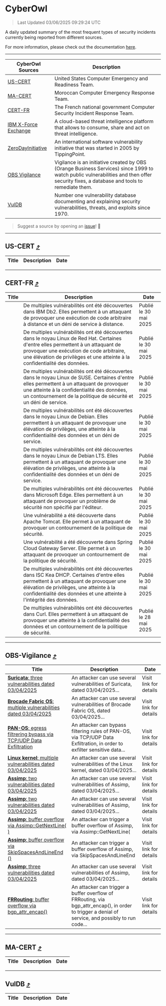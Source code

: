 
 <div id='top'></div>

# CyberOwl

 > Last Updated 03/06/2025 09:29:24 UTC
 
 A daily updated summary of the most frequent types of security incidents currently being reported from different sources.
 
 For more information, please check out the documentation [here](./docs/README.md).
 
 ---
 |CyberOwl Sources|Description|
 |---|---|
 |[US-CERT](#us-cert-arrow_heading_up)|United States Computer Emergency and Readiness Team.|
 |[MA-CERT](#ma-cert-arrow_heading_up)|Moroccan Computer Emergency Response Team.|
 |[CERT-FR](#cert-fr-arrow_heading_up)|The French national government Computer Security Incident Response Team.|
 |[IBM X-Force Exchange](#ibmcloud-arrow_heading_up)|A cloud-based threat intelligence platform that allows to consume, share and act on threat intelligence.|
 |[ZeroDayInitiative](#zerodayinitiative-arrow_heading_up)|An international software vulnerability initiative that was started in 2005 by TippingPoint.|
 |[OBS Vigilance](#obs-vigilance-arrow_heading_up)|Vigilance is an initiative created by OBS (Orange Business Services) since 1999 to watch public vulnerabilities and then offer security fixes, a database and tools to remediate them.|
 |[VulDB](#vuldb-arrow_heading_up)|Number one vulnerability database documenting and explaining security vulnerabilities, threats, and exploits since 1970.|
 
 > Suggest a source by opening an [issue](https://github.com/karimhabush/cyberowl/issues)! :raised_hands:
 ---

## US-CERT [:arrow_heading_up:](#cyberowl)

 |Title|Description|Date|
 |---|---|---|
 
 ---

## CERT-FR [:arrow_heading_up:](#cyberowl)

 |Title|Description|Date|
 |---|---|---|
 |[](https://www.cert.ssi.gouv.fr/avis/CERTFR-2025-AVI-0467/)|De multiples vulnérabilités ont été découvertes dans IBM Db2. Elles permettent à un attaquant de provoquer une exécution de code arbitraire à distance et un déni de service à distance.|Publié le 30 mai 2025|
 |[](https://www.cert.ssi.gouv.fr/avis/CERTFR-2025-AVI-0466/)|De multiples vulnérabilités ont été découvertes dans le noyau Linux de Red Hat. Certaines d'entre elles permettent à un attaquant de provoquer une exécution de code arbitraire, une élévation de privilèges et une atteinte à la confidentialité des données.|Publié le 30 mai 2025|
 |[](https://www.cert.ssi.gouv.fr/avis/CERTFR-2025-AVI-0465/)|De multiples vulnérabilités ont été découvertes dans le noyau Linux de SUSE. Certaines d'entre elles permettent à un attaquant de provoquer une atteinte à la confidentialité des données, un contournement de la politique de sécurité et un déni de service.|Publié le 30 mai 2025|
 |[](https://www.cert.ssi.gouv.fr/avis/CERTFR-2025-AVI-0464/)|De multiples vulnérabilités ont été découvertes dans le noyau Linux de Debian. Elles permettent à un attaquant de provoquer une élévation de privilèges, une atteinte à la confidentialité des données et un déni de service.|Publié le 30 mai 2025|
 |[](https://www.cert.ssi.gouv.fr/avis/CERTFR-2025-AVI-0463/)|De multiples vulnérabilités ont été découvertes dans le noyau Linux de Debian LTS. Elles permettent à un attaquant de provoquer une élévation de privilèges, une atteinte à la confidentialité des données et un déni de service.|Publié le 30 mai 2025|
 |[](https://www.cert.ssi.gouv.fr/avis/CERTFR-2025-AVI-0462/)|De multiples vulnérabilités ont été découvertes dans Microsoft Edge. Elles permettent à un attaquant de provoquer un problème de sécurité non spécifié par l'éditeur.|Publié le 30 mai 2025|
 |[](https://www.cert.ssi.gouv.fr/avis/CERTFR-2025-AVI-0461/)|Une vulnérabilité a été découverte dans Apache Tomcat. Elle permet à un attaquant de provoquer un contournement de la politique de sécurité.|Publié le 30 mai 2025|
 |[](https://www.cert.ssi.gouv.fr/avis/CERTFR-2025-AVI-0460/)|Une vulnérabilité a été découverte dans Spring Cloud Gateway Server. Elle permet à un attaquant de provoquer un contournement de la politique de sécurité.|Publié le 30 mai 2025|
 |[](https://www.cert.ssi.gouv.fr/avis/CERTFR-2025-AVI-0459/)|De multiples vulnérabilités ont été découvertes dans ISC Kea DHCP. Certaines d'entre elles permettent à un attaquant de provoquer une élévation de privilèges, une atteinte à la confidentialité des données et une atteinte à l'intégrité des données.|Publié le 30 mai 2025|
 |[](https://www.cert.ssi.gouv.fr/avis/CERTFR-2025-AVI-0458/)|De multiples vulnérabilités ont été découvertes dans Curl. Elles permettent à un attaquant de provoquer une atteinte à la confidentialité des données et un contournement de la politique de sécurité.|Publié le 28 mai 2025|
 
 ---

## OBS-Vigilance [:arrow_heading_up:](#cyberowl)

 |Title|Description|Date|
 |---|---|---|
 |[<a href="https://vigilance.fr/vulnerability/Suricata-three-vulnerabilities-dated-03-04-2025-46750" class="noirorange"><b>Suricata</b>: three vulnerabilities dated 03/04/2025</a>](https://vigilance.fr/vulnerability/Suricata-three-vulnerabilities-dated-03-04-2025-46750)|An attacker can use several vulnerabilities of Suricata, dated 03/04/2025...|Visit link for details|
 |[<a href="https://vigilance.fr/vulnerability/Brocade-Fabric-OS-multiple-vulnerabilities-dated-03-04-2025-46749" class="noirorange"><b>Brocade Fabric OS</b>: multiple vulnerabilities dated 03/04/2025</a>](https://vigilance.fr/vulnerability/Brocade-Fabric-OS-multiple-vulnerabilities-dated-03-04-2025-46749)|An attacker can use several vulnerabilities of Brocade Fabric OS, dated 03/04/2025...|Visit link for details|
 |[<a href="https://vigilance.fr/vulnerability/PAN-OS-egress-filtrering-bypass-via-TCP-UDP-Data-Exfiltration-46748" class="noirorange"><b>PAN-OS</b>: egress filtrering bypass via TCP/UDP Data Exfiltration</a>](https://vigilance.fr/vulnerability/PAN-OS-egress-filtrering-bypass-via-TCP-UDP-Data-Exfiltration-46748)|An attacker can bypass filtering rules of PAN-OS, via TCP/UDP Data Exfiltration, in order to exfilter sensitive data...|Visit link for details|
 |[<a href="https://vigilance.fr/vulnerability/Linux-kernel-multiple-vulnerabilities-dated-03-04-2025-46747" class="noirorange"><b>Linux kernel</b>: multiple vulnerabilities dated 03/04/2025</a>](https://vigilance.fr/vulnerability/Linux-kernel-multiple-vulnerabilities-dated-03-04-2025-46747)|An attacker can use several vulnerabilities of the Linux kernel, dated 03/04/2025...|Visit link for details|
 |[<a href="https://vigilance.fr/vulnerability/Assimp-two-vulnerabilities-dated-03-04-2025-46746" class="noirorange"><b>Assimp</b>: two vulnerabilities dated 03/04/2025</a>](https://vigilance.fr/vulnerability/Assimp-two-vulnerabilities-dated-03-04-2025-46746)|An attacker can use several vulnerabilities of Assimp, dated 03/04/2025...|Visit link for details|
 |[<a href="https://vigilance.fr/vulnerability/Assimp-two-vulnerabilities-dated-03-04-2025-46745" class="noirorange"><b>Assimp</b>: two vulnerabilities dated 03/04/2025</a>](https://vigilance.fr/vulnerability/Assimp-two-vulnerabilities-dated-03-04-2025-46745)|An attacker can use several vulnerabilities of Assimp, dated 03/04/2025...|Visit link for details|
 |[<a href="https://vigilance.fr/vulnerability/Assimp-buffer-overflow-via-Assimp-GetNextLine-46744" class="noirorange"><b>Assimp</b>: buffer overflow via Assimp::GetNextLine(<wbr>)</wbr></a>](https://vigilance.fr/vulnerability/Assimp-buffer-overflow-via-Assimp-GetNextLine-46744)|An attacker can trigger a buffer overflow of Assimp, via Assimp::GetNextLine(|Visit link for details|
 |[<a href="https://vigilance.fr/vulnerability/Assimp-buffer-overflow-via-SkipSpacesAndLineEnd-46743" class="noirorange"><b>Assimp</b>: buffer overflow via SkipSpacesAndLineEnd<wbr>()</wbr></a>](https://vigilance.fr/vulnerability/Assimp-buffer-overflow-via-SkipSpacesAndLineEnd-46743)|An attacker can trigger a buffer overflow of Assimp, via SkipSpacesAndLineEnd|Visit link for details|
 |[<a href="https://vigilance.fr/vulnerability/Assimp-three-vulnerabilities-dated-03-04-2025-46742" class="noirorange"><b>Assimp</b>: three vulnerabilities dated 03/04/2025</a>](https://vigilance.fr/vulnerability/Assimp-three-vulnerabilities-dated-03-04-2025-46742)|An attacker can use several vulnerabilities of Assimp, dated 03/04/2025...|Visit link for details|
 |[<a href="https://vigilance.fr/vulnerability/FRRouting-buffer-overflow-via-bgp-attr-encap-45056" class="noirorange"><b>FRRouting</b>: buffer overflow via bgp_attr_encap()</a>](https://vigilance.fr/vulnerability/FRRouting-buffer-overflow-via-bgp-attr-encap-45056)|An attacker can trigger a buffer overflow of FRRouting, via bgp_attr_encap(), in order to trigger a denial of service, and possibly to run code...|Visit link for details|
 
 ---

## MA-CERT [:arrow_heading_up:](#cyberowl)

 |Title|Description|Date|
 |---|---|---|
 
 ---

## VulDB [:arrow_heading_up:](#cyberowl)

 |Title|Description|Date|
 |---|---|---|
 